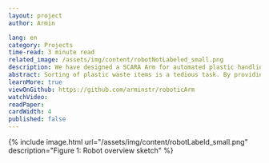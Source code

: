 ```yaml
---
layout: project
author: Armin

lang: en
category: Projects
time-read: 3 minute read
related_image: /assets/img/content/robotNotLabeled_small.png
description: We have designed a SCARA Arm for automated plastic handling and sorting. 
abstract: Sorting of plastic waste items is a tedious task. By providing an easy to use robotic solution we want to change the way plastic recycling workshops operate. Automated sorting capabilities extend the handled amount of plastics by orders of magnitude.
learnMore: true
viewOnGithub: https://github.com/arminstr/roboticArm
watchVideo: 
readPaper:
cardWidth: 4
published: false
---
```

{% include image.html url="/assets/img/content/robotLabeld_small.png" description="Figure 1: Robot overview sketch" %}
